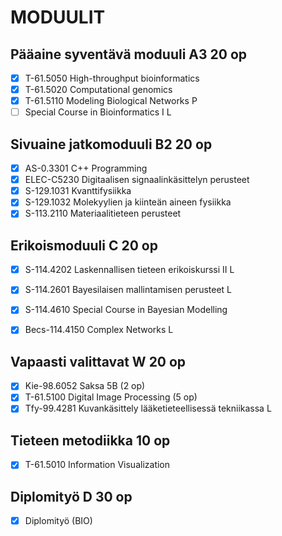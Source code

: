 MODUULIT
========

Pääaine syventävä moduuli A3		20 op
---------------------------------------------
- [X] T-61.5050 High-throughput bioinformatics                          
- [X] T-61.5020 Computational genomics                                  
- [X] T-61.5110 Modeling Biological Networks P                          
- [ ] Special Course in Bioinformatics I L                              

Sivuaine jatkomoduuli B2		20 op
---------------------------------------------
- [X] AS-0.3301 C++ Programming                                    
- [X] ELEC-C5230 Digitaalisen signaalinkäsittelyn perusteet 
- [X] S-129.1031 Kvanttifysiikka                                   
- [X] S-129.1032 Molekyylien ja kiinteän aineen fysiikka           
- [X] S-113.2110 Materiaalitieteen perusteet                       

Erikoismoduuli C			20 op
---------------------------------------------
- [X] S-114.4202 Laskennallisen tieteen erikoiskurssi II L   
- [X] S-114.2601 Bayesilaisen mallintamisen perusteet L      
- [X] S-114.4610 Special Course in Bayesian Modelling        
- [X] Becs-114.4150 Complex Networks L


Vapaasti valittavat W			20 op
---------------------------------------------
- [X] Kie-98.6052 Saksa 5B  (2 op)
- [X] T-61.5100 Digital Image Processing (5 op)
- [X] Tfy-99.4281 Kuvankäsittely lääketieteellisessä tekniikassa L 

Tieteen metodiikka			10 op
---------------------------------------------
- [X] T-61.5010 Information Visualization               

Diplomityö D				30 op
---------------------------------------------
- [x] Diplomityö (BIO)



